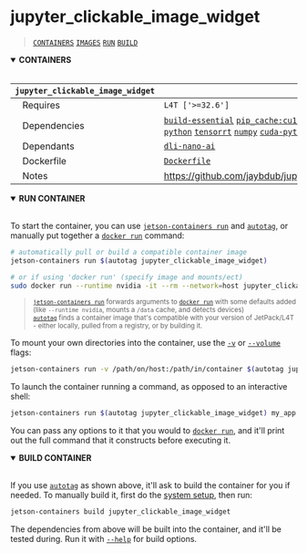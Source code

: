 # jupyter_clickable_image_widget

> [`CONTAINERS`](#user-content-containers) [`IMAGES`](#user-content-images) [`RUN`](#user-content-run) [`BUILD`](#user-content-build)

<details open>
<summary><b><a id="containers">CONTAINERS</a></b></summary>
<br>

| **`jupyter_clickable_image_widget`** | |
| :-- | :-- |
| &nbsp;&nbsp;&nbsp;Requires | `L4T ['>=32.6']` |
| &nbsp;&nbsp;&nbsp;Dependencies | [`build-essential`](/packages/build/build-essential) [`pip_cache:cu126`](/packages/cuda/cuda) [`cuda:12.6`](/packages/cuda/cuda) [`cudnn:9.3`](/packages/cuda/cudnn) [`python`](/packages/build/python) [`tensorrt`](/packages/cuda/tensorrt) [`numpy`](/packages/numeric/numpy) [`cuda-python`](/packages/cuda/cuda-python) [`pycuda`](/packages/cuda/pycuda) [`rust`](/packages/build/rust) [`jupyterlab`](/packages/code/jupyterlab) |
| &nbsp;&nbsp;&nbsp;Dependants | [`dli-nano-ai`](/packages/ml/dli/dli-nano-ai) |
| &nbsp;&nbsp;&nbsp;Dockerfile | [`Dockerfile`](Dockerfile) |
| &nbsp;&nbsp;&nbsp;Notes | https://github.com/jaybdub/jupyter_clickable_image_widget |

</details>

<details open>
<summary><b><a id="run">RUN CONTAINER</a></b></summary>
<br>

To start the container, you can use [`jetson-containers run`](/docs/run.md) and [`autotag`](/docs/run.md#autotag), or manually put together a [`docker run`](https://docs.docker.com/engine/reference/commandline/run/) command:
```bash
# automatically pull or build a compatible container image
jetson-containers run $(autotag jupyter_clickable_image_widget)

# or if using 'docker run' (specify image and mounts/ect)
sudo docker run --runtime nvidia -it --rm --network=host jupyter_clickable_image_widget:36.4.0

```
> <sup>[`jetson-containers run`](/docs/run.md) forwards arguments to [`docker run`](https://docs.docker.com/engine/reference/commandline/run/) with some defaults added (like `--runtime nvidia`, mounts a `/data` cache, and detects devices)</sup><br>
> <sup>[`autotag`](/docs/run.md#autotag) finds a container image that's compatible with your version of JetPack/L4T - either locally, pulled from a registry, or by building it.</sup>

To mount your own directories into the container, use the [`-v`](https://docs.docker.com/engine/reference/commandline/run/#volume) or [`--volume`](https://docs.docker.com/engine/reference/commandline/run/#volume) flags:
```bash
jetson-containers run -v /path/on/host:/path/in/container $(autotag jupyter_clickable_image_widget)
```
To launch the container running a command, as opposed to an interactive shell:
```bash
jetson-containers run $(autotag jupyter_clickable_image_widget) my_app --abc xyz
```
You can pass any options to it that you would to [`docker run`](https://docs.docker.com/engine/reference/commandline/run/), and it'll print out the full command that it constructs before executing it.
</details>
<details open>
<summary><b><a id="build">BUILD CONTAINER</b></summary>
<br>

If you use [`autotag`](/docs/run.md#autotag) as shown above, it'll ask to build the container for you if needed.  To manually build it, first do the [system setup](/docs/setup.md), then run:
```bash
jetson-containers build jupyter_clickable_image_widget
```
The dependencies from above will be built into the container, and it'll be tested during.  Run it with [`--help`](/jetson_containers/build.py) for build options.
</details>
